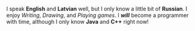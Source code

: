 I speak **English** and **Latvian** well, but I only know a little bit of **Russian**.
I enjoy *Writing*, *Drawing*, and *Playing games*.
I ***will*** become a programmer with time, although I only know **Java** and **C++** right now! 